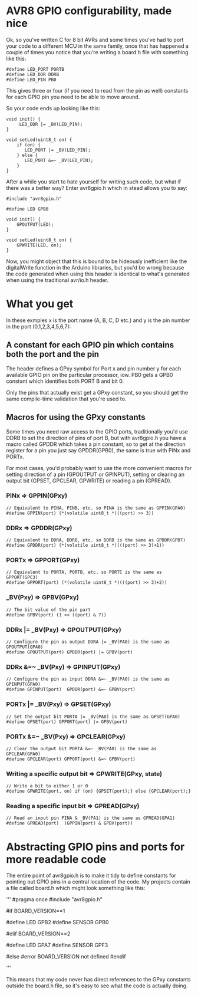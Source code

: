 # AVR8 GPIO configurability, made nice

Ok, so you've written C for 8 bit AVRs and some times you've had to port
your code to a different MCU in the same family, once that has happened
a couple of times you notice that you're writing a board.h file with
something like this:

```
#define LED_PORT PORTB
#define LED_DDR DDRB
#define LED_PIN PB0
```

This gives three or four (if you need to read from the pin as well) constants
for each GPIO pin you need to be able to move around.

So your code ends up looking like this:
```
void init() {
     LED_DDR |= _BV(LED_PIN);
}

void setLed(uint8_t on) {
    if (on) {
       LED_PORT |= _BV(LED_PIN);
    } else {
       LED_PORT &=~ _BV(LED_PIN);
    }
}
```

After a while you start to hate yourself for writing such code, but what
if there was a better way? Enter avr8gpio.h which in stead allows you to say:

```
#include "avr8gpio.h"

#define LED GPB0

void init() {
    GPOUTPUT(LED);
}

void setLed(uint8_t on) {
    GPWRITE(LED, on);
}

```

Now, you might object that this is bound to be hideously inefficient like
the digitalWrite function in the Arduino libraries, but you'd be wrong because
the code generated when using this header is identical to what's generated
when using the traditional avr/io.h header.


# What you get

In these exmples x is the port name (A, B, C, D etc.) and y is the pin number
in the port (0,1,2,3,4,5,6,7):

## A constant for each GPIO pin which contains both the port and the pin

The header defines a GPxy symbol for Port x and pin number y for each available
GPIO pin on the particular processor, iow. PB0 gets a GPB0 constant which
identifies both PORT B and bit 0.

Only the pins that actually exist get a GPxy constant, so you should get the
same compile-time validation that you're used to.


## Macros for using the GPxy constants

Some times you need raw access to the GPIO ports, traditionally you'd use
DDRB to set the direction of pins of port B, but with avr8gpio.h you have a
macro called GPDDR which takes a pin constant, so to get at the direction
register for a pin you just say GPDDR(GPB0), the same is true with PINx and
PORTx.

For most cases, you'd probably want to use the more convenient macros for
setting direction of a pin (GPOUTPUT or GPINPUT), setting or clearing
an output bit (GPSET, GPCLEAR, GPWRITE) or reading a pin (GPREAD).


### PINx => GPPIN(GPxy)
```
// Equivalent to PINA, PINB, etc. so PINA is the same as GPPIN(GPA0)
#define GPPIN(port) (*(volatile uint8_t *)((port) >> 3))
```

### DDRx => GPDDR(GPxy)

```
// Equivalent to DDRA, DDRB, etc. so DDRB is the same as GPDDR(GPB7) 
#define GPDDR(port) (*(volatile uint8_t *)(((port) >> 3)+1))
```

### PORTx => GPPORT(GPxy)
```
// Equivalent to PORTA, PORTB, etc. so PORTC is the same as GPPORT(GPC3)
#define GPPORT(port) (*(volatile uint8_t *)(((port) >> 3)+2))
```

### _BV(Pxy) => GPBV(GPxy)
```
// The bit value of the pin part
#define GPBV(port) (1 << ((port) & 7))
```

### DDRx |= _BV(Pxy) => GPOUTPUT(GPxy)
```
// Configure the pin as output DDRA |= _BV(PA0) is the same as GPOUTPUT(GPA0)
#define GPOUTPUT(port) GPDDR(port) |= GPBV(port)
```

### DDRx &=~ _BV(Pxy) => GPINPUT(GPxy)
```
// Configure the pin as input DDRA &=~ _BV(PA0) is the same as GPINPUT(GPA0)
#define GPINPUT(port)  GPDDR(port) &=~ GPBV(port)
```

### PORTx |= _BV(Pxy) => GPSET(GPxy)
```
// Set the output bit PORTA |= _BV(PA0) is the same as GPSET(GPA0)
#define GPSET(port) GPPORT(port) |= GPBV(port)
```

### PORTx &=~ _BV(Pxy) => GPCLEAR(GPxy)
```
// Clear the output bit PORTA &=~ _BV(PA0) is the same as GPCLEAR(GPA0)
#define GPCLEAR(port) GPPORT(port) &=~ GPBV(port)
```

### Writing a specific output bit => GPWRITE(GPxy, state)
```
// Write a bit to either 1 or 0
#define GPWRITE(port, on) if (on) {GPSET(port);} else {GPCLEAR(port);}
```

### Reading a specific input bit => GPREAD(GPxy)
```
// Read an input pin PINA & _BV(PA1) is the same as GPREAD(GPA1)
#define GPREAD(port)  (GPPIN(port) & GPBV(port))
```


# Abstracting GPIO pins and ports for more readable code

The entire point of avr8gpio.h is to make it tidy to define constants for
pointing out GPIO pins in a central location of the code. My projects
contain a file called board.h which might look something like this:

'''
#pragma once
#include "avr8gpio.h"

#if BOARD_VERSION==1

  #define LED GPB2
  #define SENSOR GPB0

#elif BOARD_VERSION==2

  #define LED GPA7
  #define SENSOR GPF3

#else
  #error BOARD_VERSION not defined
#endif

'''

This means that my code never has direct references to the GPxy constants
outside the board.h file, so it's easy to see what the code is actually doing.

